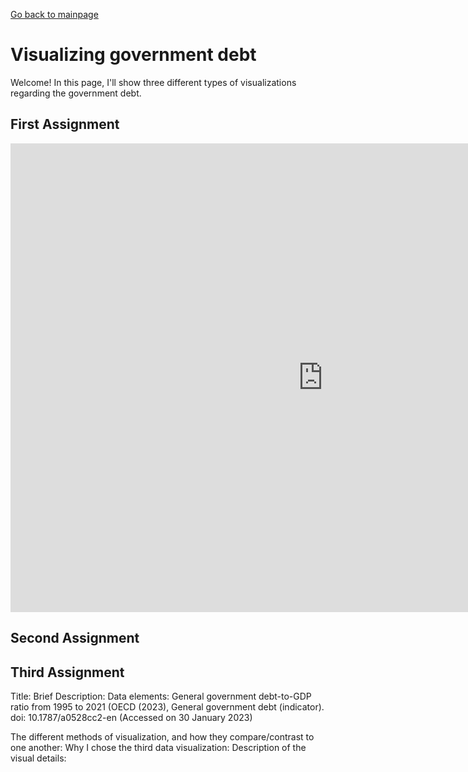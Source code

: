 [Go back to mainpage](https://yeonjin-park.github.io/portfolio/)

# Visualizing government debt
Welcome! In this page, I'll show three different types of visualizations regarding the government debt. 

## First Assignment 

<iframe src="https://data.oecd.org/chart/6Y54" width="1000" height="750" style="border: 0" mozallowfullscreen="true" webkitallowfullscreen="true" allowfullscreen="true"><a href="https://data.oecd.org/chart/6Y54" target="_blank">OECD Chart: General government debt, Total, % of GDP, Annual, 2018</a></iframe>

## Second Assignment 

<div class="flourish-embed flourish-chart" data-src="visualisation/12598001"><script src="https://public.flourish.studio/resources/embed.js"></script></div>

## Third Assignment
Title: 
Brief Description: 
Data elements: General government debt-to-GDP ratio from 1995 to 2021 (OECD (2023), General government debt (indicator). doi: 10.1787/a0528cc2-en (Accessed on 30 January 2023)

The different methods of visualization, and how they compare/contrast to one another: 
Why I chose the third data visualization: 
Description of the visual details: 
